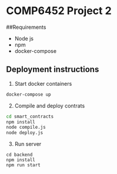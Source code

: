 # COMP6452 Project 2

##Requirements
* Node js
* npm
* docker-compose

## Deployment instructions
1. Start docker containers
```bash
docker-compose up
```
2. Compile and deploy contrats
```bash
cd smart_contracts
npm install
node compile.js
node deploy.js
```
3. Run server
```
cd backend
npm install
npm run start
```
